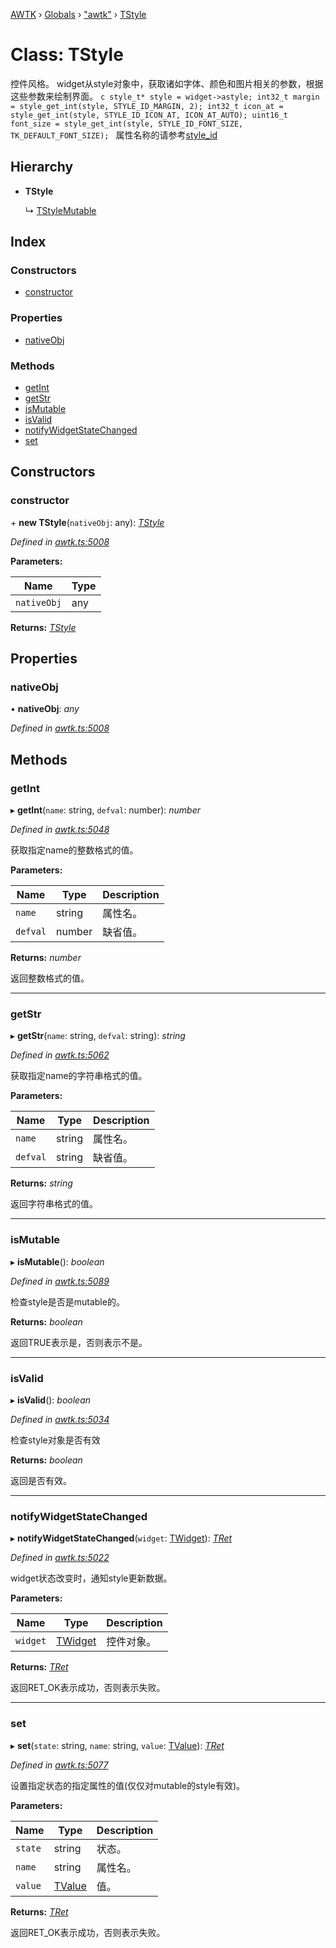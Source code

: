 [AWTK](../README.md) › [Globals](../globals.md) › ["awtk"](../modules/_awtk_.md) › [TStyle](_awtk_.tstyle.md)

# Class: TStyle

控件风格。 widget从style对象中，获取诸如字体、颜色和图片相关的参数，根据这些参数来绘制界面。 ```c style_t* style = widget->astyle; int32_t margin = style_get_int(style, STYLE_ID_MARGIN, 2); int32_t icon_at = style_get_int(style, STYLE_ID_ICON_AT, ICON_AT_AUTO); uint16_t font_size = style_get_int(style, STYLE_ID_FONT_SIZE, TK_DEFAULT_FONT_SIZE); ``` 属性名称的请参考[style\_id](style_id_t.md)

## Hierarchy

* **TStyle**

  ↳ [TStyleMutable](_awtk_.tstylemutable.md)

## Index

### Constructors

* [constructor](_awtk_.tstyle.md#constructor)

### Properties

* [nativeObj](_awtk_.tstyle.md#nativeobj)

### Methods

* [getInt](_awtk_.tstyle.md#getint)
* [getStr](_awtk_.tstyle.md#getstr)
* [isMutable](_awtk_.tstyle.md#ismutable)
* [isValid](_awtk_.tstyle.md#isvalid)
* [notifyWidgetStateChanged](_awtk_.tstyle.md#notifywidgetstatechanged)
* [set](_awtk_.tstyle.md#set)

## Constructors

###  constructor

\+ **new TStyle**(`nativeObj`: any): *[TStyle](_awtk_.tstyle.md)*

*Defined in [awtk.ts:5008](https://github.com/zlgopen/awtk-binding/blob/b368e0d/tools/code_gen/js/output/awtk.ts#L5008)*

**Parameters:**

Name | Type |
------ | ------ |
`nativeObj` | any |

**Returns:** *[TStyle](_awtk_.tstyle.md)*

## Properties

###  nativeObj

• **nativeObj**: *any*

*Defined in [awtk.ts:5008](https://github.com/zlgopen/awtk-binding/blob/b368e0d/tools/code_gen/js/output/awtk.ts#L5008)*

## Methods

###  getInt

▸ **getInt**(`name`: string, `defval`: number): *number*

*Defined in [awtk.ts:5048](https://github.com/zlgopen/awtk-binding/blob/b368e0d/tools/code_gen/js/output/awtk.ts#L5048)*

获取指定name的整数格式的值。

**Parameters:**

Name | Type | Description |
------ | ------ | ------ |
`name` | string | 属性名。 |
`defval` | number | 缺省值。  |

**Returns:** *number*

返回整数格式的值。

___

###  getStr

▸ **getStr**(`name`: string, `defval`: string): *string*

*Defined in [awtk.ts:5062](https://github.com/zlgopen/awtk-binding/blob/b368e0d/tools/code_gen/js/output/awtk.ts#L5062)*

获取指定name的字符串格式的值。

**Parameters:**

Name | Type | Description |
------ | ------ | ------ |
`name` | string | 属性名。 |
`defval` | string | 缺省值。  |

**Returns:** *string*

返回字符串格式的值。

___

###  isMutable

▸ **isMutable**(): *boolean*

*Defined in [awtk.ts:5089](https://github.com/zlgopen/awtk-binding/blob/b368e0d/tools/code_gen/js/output/awtk.ts#L5089)*

检查style是否是mutable的。

**Returns:** *boolean*

返回TRUE表示是，否则表示不是。

___

###  isValid

▸ **isValid**(): *boolean*

*Defined in [awtk.ts:5034](https://github.com/zlgopen/awtk-binding/blob/b368e0d/tools/code_gen/js/output/awtk.ts#L5034)*

检查style对象是否有效

**Returns:** *boolean*

返回是否有效。

___

###  notifyWidgetStateChanged

▸ **notifyWidgetStateChanged**(`widget`: [TWidget](_awtk_.twidget.md)): *[TRet](../enums/_awtk_.tret.md)*

*Defined in [awtk.ts:5022](https://github.com/zlgopen/awtk-binding/blob/b368e0d/tools/code_gen/js/output/awtk.ts#L5022)*

widget状态改变时，通知style更新数据。

**Parameters:**

Name | Type | Description |
------ | ------ | ------ |
`widget` | [TWidget](_awtk_.twidget.md) | 控件对象。  |

**Returns:** *[TRet](../enums/_awtk_.tret.md)*

返回RET_OK表示成功，否则表示失败。

___

###  set

▸ **set**(`state`: string, `name`: string, `value`: [TValue](_awtk_.tvalue.md)): *[TRet](../enums/_awtk_.tret.md)*

*Defined in [awtk.ts:5077](https://github.com/zlgopen/awtk-binding/blob/b368e0d/tools/code_gen/js/output/awtk.ts#L5077)*

设置指定状态的指定属性的值(仅仅对mutable的style有效)。

**Parameters:**

Name | Type | Description |
------ | ------ | ------ |
`state` | string | 状态。 |
`name` | string | 属性名。 |
`value` | [TValue](_awtk_.tvalue.md) | 值。  |

**Returns:** *[TRet](../enums/_awtk_.tret.md)*

返回RET_OK表示成功，否则表示失败。
